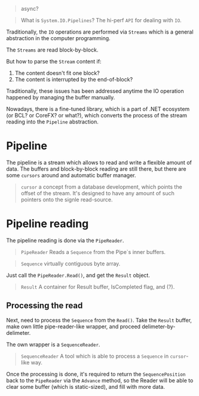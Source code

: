 > async? 

> What is `System.IO.Pipelines`?
The hi-perf `API` for dealing with `IO`.

Traditionally, the `IO` operations are performed via `Streams` which is a general abstraction in the computer programming.

The `Streams` are read block-by-block.

But how to parse the `Stream` content if:
1. The content doesn't fit one block?
2. The content is interrupted by the end-of-block?

Traditionally, these issues has been addressed anytime the IO operation happened by managing the buffer manually.

Nowadays, there is a fine-tuned library, which is a part of .NET ecosystem (or BCL? or CoreFX? or what?), which converts the process of the stream reading into the `Pipeline` abstraction.

# Pipeline

The pipeline is a stream which allows to read and write a flexible amount of data. The buffers and block-by-block reading are still there, but there are some `cursors` around and automatic buffer manager.

> `cursor`
> a concept from a database development, which points the offset of the stream. It's designed to have any amount of such pointers onto the signle read-source.

# Pipeline reading

The pipeline reading is done via the `PipeReader`.

> `PipeReader`
> Reads a `Sequence` from the Pipe`s inner buffers.

> `Sequence`
> virtually contiguous byte array.

Just call the `PipeReader.Read()`, and get the `Result` object.

> `Result`
> A container for Result buffer, IsCompleted flag, and (?).

## Processing the read

Next, need to process the `Sequence` from the `Read()`.
Take the `Result` buffer, make own little pipe-reader-like wrapper, and proceed delimeter-by-delimeter.

The own wrapper is a `SequenceReader`.

> `SequenceReader`
> A tool which is able to process a `Sequence` in `cursor`-like way.

Once the processing is done, it's required to return the `SequencePosition` back to the `PipeReader` via the `Advance` method, so the Reader will be able to clear some buffer (which is static-sized), and fill with more data. 